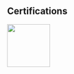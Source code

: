 ## Certifications
 
<a href="https://www.credly.com/badges/5d9c27e7-2176-4318-bc72-c6aeb4815970/public_url">
  <img src="https://images.credly.com/size/220x220/images/5bdd6a39-3e03-4444-9510-ecff80c9ce79/image.png" width="100">
</a>
